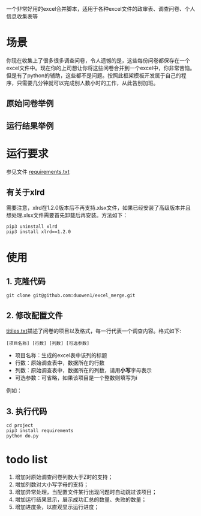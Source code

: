 一个非常好用的excel合并脚本，适用于各种excel文件的政审表、调查问卷、个人信息收集表等

# 场景
你现在收集上了很多很多调查问卷，令人遗憾的是，这些每份问卷都保存在一个excel文件中。现在你的上司想让你将这些问卷合并到一个excel中，你非常苦恼。但是有了python的辅助，这些都不是问题。按照此框架模板开发属于自己的程序，只需要几分钟就可以完成别人数小时的工作，从此告别加班。

## 原始问卷举例

## 运行结果举例


# 运行要求
参见文件
[requirements.txt](https://github.com/duowen1/excel_merge/blob/master/requirements.txt)

## 有关于xlrd
需要注意，xlrd在1.2.0版本后不再支持.xlsx文件，如果已经安装了高级版本并且想处理.xlsx文件需要首先卸载后再安装。方法如下：
```shell
pip3 uninstall xlrd
pip3 install xlrd==1.2.0
```

# 使用
## 1. 克隆代码
```
git clone git@github.com:duowen1/excel_merge.git
```

## 2. 修改配置文件

[titiles.txt](https://github.com/duowen1/excel_merge/blob/file/titles.txt)描述了问卷的项目以及格式，每一行代表一个调查内容。格式如下:
```
[项目名称] [行数] [列数] [可选参数]
```
- 项目名称：生成的excel表中该列的标题
- 行数：原始调查表中，数据所在的行数
- 列数：原始调查表中，数据所在的列数，请用**小写**字母表示
- 可选参数：可省略，如果该项目是一个整数则填写为i

例如：

## 3. 执行代码

```shell
cd project
pip3 install requirements
python do.py
```

# todo list
1. 增加对原始调查问卷列数大于Z时的支持；
2. 增加列数对大小写字母的支持；
3. 增加异常处理，当配置文件某行出现问题时自动跳过该项目；
4. 增加运行结果显示，展示成功汇总的数量、失败的数量；
5. 增加进度条，以直观显示运行进度；